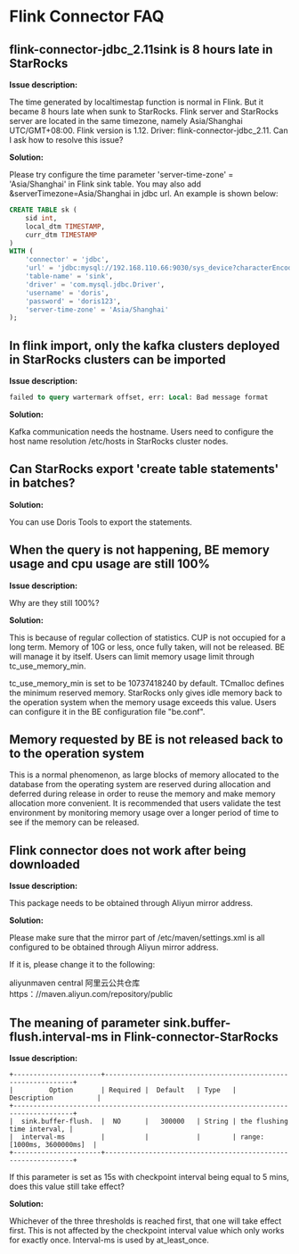 # Flink Connector FAQ

## flink-connector-jdbc_2.11sink is 8 hours late in StarRocks

**Issue description:**

The time generated by localtimestap function is normal in Flink. But it became 8 hours late when sunk to StarRocks. Flink server and StarRocks server are located in the same timezone, namely Asia/Shanghai UTC/GMT+08:00. Flink version is 1.12. Driver: flink-connector-jdbc_2.11. Can I ask how to resolve this issue?

**Solution:**

Please try configure the time parameter 'server-time-zone' = 'Asia/Shanghai' in Flink sink table. You may also add &serverTimezone=Asia/Shanghai in jdbc url. An example is shown below:

```sql
CREATE TABLE sk (
    sid int,
    local_dtm TIMESTAMP,
    curr_dtm TIMESTAMP
)
WITH (
    'connector' = 'jdbc',
    'url' = 'jdbc:mysql://192.168.110.66:9030/sys_device?characterEncoding=utf-8&serverTimezone=Asia/Shanghai',
    'table-name' = 'sink',
    'driver' = 'com.mysql.jdbc.Driver',
    'username' = 'doris',
    'password' = 'doris123',
    'server-time-zone' = 'Asia/Shanghai'
);
```

## In flink import, only the kafka clusters deployed in StarRocks clusters can be imported

**Issue description:**

```SQL
failed to query wartermark offset, err: Local: Bad message format
```

**Solution:**

Kafka communication needs the hostname. Users need to configure the host name resolution /etc/hosts in StarRocks cluster nodes.

## Can StarRocks export 'create table statements' in batches?

**Solution:**

You can use Doris Tools to export the statements.

## When the query is not happening, BE memory usage and cpu usage are still 100%

**Issue description:**

Why are they still 100%?

**Solution:**

This is because of regular collection of statistics. CUP is not occupied for a long term. Memory of 10G or less, once fully taken, will not be released. BE will manage it by itself. Users can limit memory usage limit through tc_use_memory_min.

tc_use_memory_min is set to be 10737418240 by default. TCmalloc defines the minimum reserved memory. StarRocks only gives idle memory back to the operation system when the memory usage exceeds this value. Users can configure it in the BE configuration file "be.conf".

## Memory requested by BE is not released back to to the operation system

This is a normal phenomenon, as large blocks of memory allocated to the database from the operating system are reserved during allocation and deferred during release in order to reuse the memory and make memory allocation more convenient. It is recommended that users validate the test environment by monitoring memory usage over a longer period of time to see if the memory can be released.

## Flink connector does not work after being downloaded

**Issue description:**

This package needs to be obtained through Aliyun mirror address.

**Solution:**

Please make sure that the mirror part of /etc/maven/settings.xml is all configured to be obtained through Aliyun mirror address.

If it is, please change it to the following:

 <mirror>
    <id>aliyunmaven </id>
    <mirrorf>central</mirrorf>
    <name>阿里云公共仓库</name>
    <url>https：//maven.aliyun.com/repository/public</url>
</mirror>

## The meaning of parameter sink.buffer-flush.interval-ms in Flink-connector-StarRocks

**Issue description:**

```plain text
+----------------------+--------------------------------------------------------------+
|         Option       | Required |  Default   | Type   |       Description           |
+-------------------------------------------------------------------------------------+
|  sink.buffer-flush.  |  NO      |   300000   | String | the flushing time interval, |
|  interval-ms         |          |            |        | range: [1000ms, 3600000ms]  |
+----------------------+--------------------------------------------------------------+
```

If this parameter is set as 15s with checkpoint interval being equal to 5 mins, does this value still take effect?

**Solution:**

Whichever of the three thresholds is reached first, that one will take effect first. This is not affected by the checkpoint interval value which only works for exactly once. Interval-ms is used by at_least_once.

